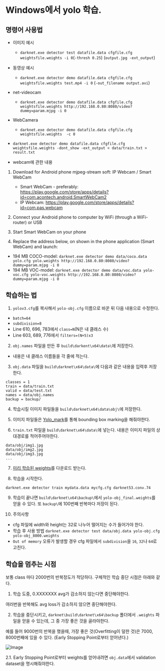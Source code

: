 # Windows에서 yolo 학습.
## 명령어 사용법
- 이미지 예시
    - `darknet.exe detector test datafile.data cfgfile.cfg weightsfile.weights -i 0`(`-thresh 0.25`) (`output.jpg -ext_output`)

- 동영상 예시
    - `darknet.exe detector demo datafile.data cfgfile.cfg  weightsfile.weights test.mp4 -i 0`
(`-out_filename output.avi`)

- net-videocam 
    - `darknet.exe detector demo datafile.data cfgfile.cfg  weightsfile.weights http://192.168.0.80:8080/video?dummy=param.mjpg -i 0`
- WebCamera 
    - `darknet.exe detector demo datafile.data cfgfile.cfg weightsfile.weights  -c 0`

- `darknet.exe detector demo datafile.data cfgfile.cfg weightsfile.weights -dont_show -ext_output < data/train.txt > result.txt`

- webcam에 관한 내용
1. Download for Android phone mjpeg-stream soft: IP Webcam / Smart WebCam


    * Smart WebCam - preferably: https://play.google.com/store/apps/details?id=com.acontech.android.SmartWebCam2
    * IP Webcam: https://play.google.com/store/apps/details?id=com.pas.webcam

2. Connect your Android phone to computer by WiFi (through a WiFi-router) or USB
3. Start Smart WebCam on your phone
4. Replace the address below, on shown in the phone application (Smart WebCam) and launch:


* 194 MB COCO-model: `darknet.exe detector demo data/coco.data yolo.cfg yolo.weights http://192.168.0.80:8080/video?dummy=param.mjpg -i 0`
* 194 MB VOC-model: `darknet.exe detector demo data/voc.data yolo-voc.cfg yolo-voc.weights http://192.168.0.80:8080/video?dummy=param.mjpg -i 0`
## 학습하는 법
1. `yolov3.cfg`를 복사해서 `yolo-obj.cfg` 이름으로 바꾼 뒤 다음 내용으로 수정한다.
- `batch=64`
- `subdivision=8`
- Line 610, 696, 783에서 `class=N`(N은 내 클래스 수)
- Line 603, 689, 776에서 `filters=(N+5)x3`
2. `obj.names` 파일을 만든 후 `build\darkent\x64\data\`에 저장한다.
- 내용은 내 클래스 이름들을 각 줄에 적는다.
3. `obj.data` 파일을 `build\darknet\x64\data\`에 다음과 같은 내용을 입력후 저장한다.
```
classes = 1
train = data/train.txt
valid = data/test.txt
names = data/obj.names
backup = backup/
```
4. 학습시킬 이미지 파일들을 `build\darknet\x64\data\obj\`에 저장한다.

5. 이미지 파일들은 [Yolo_mark](https://github.com/AlexeyAB/Yolo_mark)를 통해 bounding box marking을 해줘야한다.

6. `train.txt` 파일을 `build\darknet\x64\data\`에 넣는다. 내용은 이미지 파일의 상대경로를 적어주어야한다.
```
data/obj/img1.jpg
data/obj/img2.jpg
data/obj/img3.jpg
...
```

7. [미리 학습된 weights](https://pjreddie.com/media/files/darknet53.conv.74)를 다운로드 받는다.

8. 학습을 시작한다.

`darknet.exe detector train mydata.data mycfg.cfg darknet53.conv.74`

9. 학습이 끝나면 `build\darknet\x64\backup\`에서 `yolo-obj_final.weights`를 얻을 수 있다. 또 `backup\`에 100번째 반복마다 저장이 된다.

10. 주의사항
- cfg 파일에 width와 height는 32로 나누어 떨어지는 수가 들어가야 한다.
- 학습 후 사용 방법 `darknet.exe detector test data/obj.data yolo-obj.cfg yolo-obj_8000.weights`
- `Out of memory` 오류가 발생할 경우 cfg 파일에서 `subdivision`을 `16`, `32`나 `64`로 고친다.

## 학습을 멈추는 시점
보통 class 마다 2000번의 반복정도가 적당하다. 구체적인 학습 중단 시점은 아래와 같다.
1. 학습 도중, 0.XXXXXXX avg가 감소하지 않는다면 중단해야한다.

여러번을 반복해도 avg loss가 감소하지 않으면 중단해야한다.

2. 학습을 중단시키고, `darknet\build\darknet\x64\backup` 폴더에서 `.weights` 파일을 얻을 수 있는데, 그 중 가장 좋은 것을 골라야한다.

예를 들어 9000번의 반복을 했을때, 가장 좋은 것(Overfitting이 덜한 것)은 7000, 8000번째에 있을 수 있다. (Early Stopping Point로부터 얻어낸다.)

![Image](https://i.imgur.com/TF0x4Cg.png)

2.1. Early Stopping Point로부터 weights를 얻어내려면 `obj.data`에서 validation dataset을 명시해줘야한다.